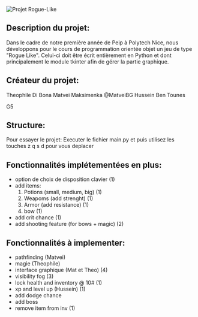 ![Projet Rogue-Like](https://github.com/MatveiBG/rogue_project/blob/main/baniere_readme_rogue.png)

## Description du projet:
Dans le cadre de notre première année de Peip à Polytech Nice, nous développons pour le cours de programmation orientée objet un jeu de type "Rogue Like". Celui-ci doit être écrit entièrement en Python et dont principalement le module tkinter afin de gérer la partie graphique.

## Créateur du projet:

Theophile Di Bona
Matvei Maksimenka @MatveiBG
Hussein Ben Tounes

G5

## Structure:

Pour essayer le projet:
Executer le fichier main.py et puis utilisez les touches z q s d pour vous deplacer

## Fonctionnalités implétementées en plus:
- option de choix de disposition clavier (1)
- add items:
    1. Potions (small, medium, big) (1)
    2. Weapoms (add strenght) (1)
    3. Armor (add resistance) (1)
    4. bow (1)
- add crit chance (1)
- add shooting feature (for bows + magic) (2)
## Fonctionnalités à implementer:

- pathfinding (Matvei)
- magie (Theophile) 
- interface graphique (Mat et Theo) (4)
- visibility fog (3)
- lock health and inventory @ 10# (1)
- xp and level up (Hussein) (1)
- add dodge chance
- add boss
- remove item from inv (1) 